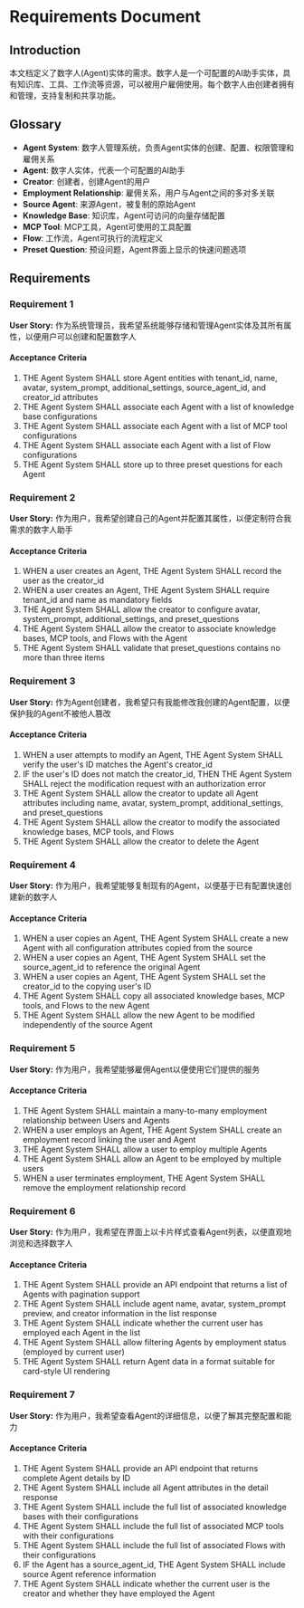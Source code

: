 # Requirements Document

## Introduction

本文档定义了数字人(Agent)实体的需求。数字人是一个可配置的AI助手实体，具有知识库、工具、工作流等资源，可以被用户雇佣使用。每个数字人由创建者拥有和管理，支持复制和共享功能。

## Glossary

- **Agent System**: 数字人管理系统，负责Agent实体的创建、配置、权限管理和雇佣关系
- **Agent**: 数字人实体，代表一个可配置的AI助手
- **Creator**: 创建者，创建Agent的用户
- **Employment Relationship**: 雇佣关系，用户与Agent之间的多对多关联
- **Source Agent**: 来源Agent，被复制的原始Agent
- **Knowledge Base**: 知识库，Agent可访问的向量存储配置
- **MCP Tool**: MCP工具，Agent可使用的工具配置
- **Flow**: 工作流，Agent可执行的流程定义
- **Preset Question**: 预设问题，Agent界面上显示的快速问题选项

## Requirements

### Requirement 1

**User Story:** 作为系统管理员，我希望系统能够存储和管理Agent实体及其所有属性，以便用户可以创建和配置数字人

#### Acceptance Criteria

1. THE Agent System SHALL store Agent entities with tenant_id, name, avatar, system_prompt, additional_settings, source_agent_id, and creator_id attributes
2. THE Agent System SHALL associate each Agent with a list of knowledge base configurations
3. THE Agent System SHALL associate each Agent with a list of MCP tool configurations
4. THE Agent System SHALL associate each Agent with a list of Flow configurations
5. THE Agent System SHALL store up to three preset questions for each Agent

### Requirement 2

**User Story:** 作为用户，我希望创建自己的Agent并配置其属性，以便定制符合我需求的数字人助手

#### Acceptance Criteria

1. WHEN a user creates an Agent, THE Agent System SHALL record the user as the creator_id
2. WHEN a user creates an Agent, THE Agent System SHALL require tenant_id and name as mandatory fields
3. THE Agent System SHALL allow the creator to configure avatar, system_prompt, additional_settings, and preset_questions
4. THE Agent System SHALL allow the creator to associate knowledge bases, MCP tools, and Flows with the Agent
5. THE Agent System SHALL validate that preset_questions contains no more than three items

### Requirement 3

**User Story:** 作为Agent创建者，我希望只有我能修改我创建的Agent配置，以便保护我的Agent不被他人篡改

#### Acceptance Criteria

1. WHEN a user attempts to modify an Agent, THE Agent System SHALL verify the user's ID matches the Agent's creator_id
2. IF the user's ID does not match the creator_id, THEN THE Agent System SHALL reject the modification request with an authorization error
3. THE Agent System SHALL allow the creator to update all Agent attributes including name, avatar, system_prompt, additional_settings, and preset_questions
4. THE Agent System SHALL allow the creator to modify the associated knowledge bases, MCP tools, and Flows
5. THE Agent System SHALL allow the creator to delete the Agent

### Requirement 4

**User Story:** 作为用户，我希望能够复制现有的Agent，以便基于已有配置快速创建新的数字人

#### Acceptance Criteria

1. WHEN a user copies an Agent, THE Agent System SHALL create a new Agent with all configuration attributes copied from the source
2. WHEN a user copies an Agent, THE Agent System SHALL set the source_agent_id to reference the original Agent
3. WHEN a user copies an Agent, THE Agent System SHALL set the creator_id to the copying user's ID
4. THE Agent System SHALL copy all associated knowledge bases, MCP tools, and Flows to the new Agent
5. THE Agent System SHALL allow the new Agent to be modified independently of the source Agent

### Requirement 5

**User Story:** 作为用户，我希望能够雇佣Agent以便使用它们提供的服务

#### Acceptance Criteria

1. THE Agent System SHALL maintain a many-to-many employment relationship between Users and Agents
2. WHEN a user employs an Agent, THE Agent System SHALL create an employment record linking the user and Agent
3. THE Agent System SHALL allow a user to employ multiple Agents
4. THE Agent System SHALL allow an Agent to be employed by multiple users
5. WHEN a user terminates employment, THE Agent System SHALL remove the employment relationship record

### Requirement 6

**User Story:** 作为用户，我希望在界面上以卡片样式查看Agent列表，以便直观地浏览和选择数字人

#### Acceptance Criteria

1. THE Agent System SHALL provide an API endpoint that returns a list of Agents with pagination support
2. THE Agent System SHALL include agent name, avatar, system_prompt preview, and creator information in the list response
3. THE Agent System SHALL indicate whether the current user has employed each Agent in the list
4. THE Agent System SHALL allow filtering Agents by employment status (employed by current user)
5. THE Agent System SHALL return Agent data in a format suitable for card-style UI rendering

### Requirement 7

**User Story:** 作为用户，我希望查看Agent的详细信息，以便了解其完整配置和能力

#### Acceptance Criteria

1. THE Agent System SHALL provide an API endpoint that returns complete Agent details by ID
2. THE Agent System SHALL include all Agent attributes in the detail response
3. THE Agent System SHALL include the full list of associated knowledge bases with their configurations
4. THE Agent System SHALL include the full list of associated MCP tools with their configurations
5. THE Agent System SHALL include the full list of associated Flows with their configurations
6. IF the Agent has a source_agent_id, THE Agent System SHALL include source Agent reference information
7. THE Agent System SHALL indicate whether the current user is the creator and whether they have employed the Agent
